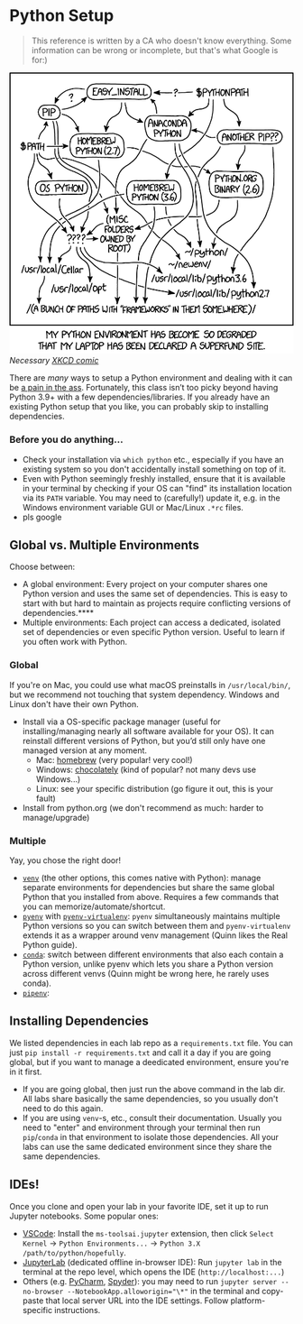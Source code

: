 # Python Setup

> This reference is written by a CA who doesn't know everything. Some information can be wrong or incomplete, but that's what Google is for:)

![](images/python.png)
_Necessary [XKCD comic](https://xkcd.com/1987/)_

There are _many_ ways to setup a Python environment and dealing with it can be [a pain in the ass](https://xkcd.com/1987/). Fortunately, this class isn’t too picky beyond having Python 3.9+ with a few dependencies/libraries. If you already have an existing Python setup that you like, you can probably skip to installing dependencies.

### Before you do anything...

- Check your installation via `which python` etc., especially if you have an existing system so you don't accidentally install something on top of it.
- Even with Python seemingly freshly installed, ensure that it is available in your terminal by checking if your OS can "find" its installation location via its `PATH` variable. You may need to (carefully!) update it, e.g. in the Windows environment variable GUI or Mac/Linux `.*rc` files.
- pls google

## Global vs. Multiple Environments

Choose between:

- A global environment: Every project on your computer shares one Python version and uses the same set of dependencies. This is easy to start with but hard to maintain as projects require conflicting versions of dependencies.\*\*\*\*
- Multiple environments: Each project can access a dedicated, isolated set of dependencies or even specific Python version. Useful to learn if you often work with Python.

### Global

If you're on Mac, you could use what macOS preinstalls in `/usr/local/bin/`, but we recommend not touching that system dependency. Windows and Linux don't have their own Python.

- Install via a OS-specific package manager (useful for installing/managing nearly all software available for your OS). It can reinstall different versions of Python, but you’d still only have one managed version at any moment.
  - Mac: [homebrew](https://brew.sh/) (very popular! very cool!)
  - Windows: [chocolately](https://chocolatey.org/) (kind of popular? not many devs use Windows...)
  - Linux: see your specific distribution (go figure it out, this is your fault)
- Install from python.org (we don't recommend as much: harder to manage/upgrade)

### Multiple

Yay, you chose the right door!

- [`venv`](https://docs.python.org/3/library/venv.html) (the other options, this comes native with Python): manage separate environments for dependencies but share the same global Python that you installed from above. Requires a few commands that you can memorize/automate/shortcut.
- [`pyenv`](https://github.com/pyenv/pyenv) with [`pyenv-virtualenv`](https://github.com/pyenv/pyenv-virtualenv): `pyenv` simultaneously maintains multiple Python versions so you can switch between them and `pyenv-virtualenv` extends it as a wrapper around venv management (Quinn likes the Real Python guide).
- [`conda`](https://docs.conda.io/projects/conda/en/latest/index.html): switch between different environments that also each contain a Python version, unlike pyenv which lets you share a Python version across different venvs (Quinn might be wrong here, he rarely uses conda).
- [`pipenv`](https://pipenv.pypa.io/en/latest/):

## Installing Dependencies

We listed dependencies in each lab repo as a `requirements.txt` file. You can just `pip install -r requirements.txt` and call it a day if you are going global, but if you want to manage a deedicated environment, ensure you're in it first.

- If you are going global, then just run the above command in the lab dir. All labs share basically the same dependencies, so you usually don't need to do this again.
- If you are using `venv`-s, etc., consult their documentation. Usually you need to "enter" and environment through your terminal then run `pip`/`conda` in that environment to isolate those dependencies. All your labs can use the same dedicated environment since they share the same dependencies.

## IDEs!

Once you clone and open your lab in your favorite IDE, set it up to run Jupyter notebooks. Some popular ones:

- [VSCode](https://code.visualstudio.com/docs/datascience/jupyter-notebooks): Install the `ms-toolsai.jupyter` extension, then click `Select Kernel` → `Python Environments...` → `Python 3.X /path/to/python/hopefully`.
- [JupyterLab](https://jupyterlab.readthedocs.io/en/stable/getting_started/starting.html) (dedicated offline in-browser IDE): Run `jupyter lab` in the terminal at the repo level, which opens the IDE (`http://localhost:...`)
- Others (e.g. [PyCharm](https://www.jetbrains.com/help/pycharm/configuring-jupyter-notebook.html), [Spyder](https://docs.spyder-ide.org/current/plugins/notebook.html)): you may need to run `jupyter server --no-browser --NotebookApp.alloworigin="\*"` in the terminal and copy-paste that local server URL into the IDE settings. Follow platform-specific instructions.

